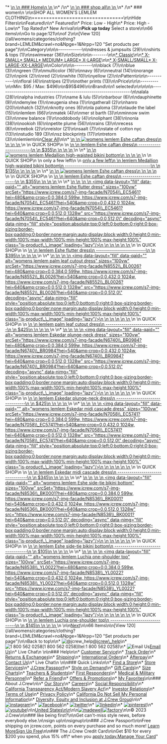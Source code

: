 "*   [\n    \n    ### Home\n    \n    ](/)\n*   /\n*   [\n    \n    ### shop all\n    \n    ](/all)\n*   /\n*   ### women\n    \n\nSHOP ALL WOMEN'S LEMLEM CLOTHING\n================================\n\nHide Filters\n\nFeatured\n\n*   Featured\n*   Price: Low - High\n*   Price: High - Low\n*   Top Rated\n*   New Arrival\n\n**Pick up today** Select a store\n\n66 items\n\nGo to page:121\n\nof 2\n\n[View 120](/all/womens/categories/clothing?brand=LEMLEM&crawl=no&Npge=1&Nrpp=120 \"Set products per page\")\n\nCategory\n\n\n------------\n\n[](/all/womens/categories/clothing?sub-categories=womens-shopall-dresses-and-jumpsuits&brand=LEMLEM&crawl=no)dresses & jumpsuits (29)\n\n[](/all/womens/categories/clothing?sub-categories=womens-shopall-shirtsAndTops&brand=LEMLEM&crawl=no)shirts & tops (1)\n\n[](/all/womens/categories/clothing?sub-categories=womens-shopall-swimwear&brand=LEMLEM&crawl=no)swimwear (36)\n\nSize\n\n\n--------\n\n[*   Classic](/all/womens/categories/clothing?brand=LEMLEM&crawl=no&fit=Classic)\n\n[*   X-SMALL](/all/womens/categories/clothing?brand=LEMLEM&crawl=no&size=X-SMALL)[*   SMALL](/all/womens/categories/clothing?brand=LEMLEM&crawl=no&size=SMALL)[*   MEDIUM](/all/womens/categories/clothing?brand=LEMLEM&crawl=no&size=MEDIUM)[*   LARGE](/all/womens/categories/clothing?brand=LEMLEM&crawl=no&size=LARGE)[*   X-LARGE](/all/womens/categories/clothing?brand=LEMLEM&crawl=no&size=X-LARGE)\n\n[*   X-SMALL/SMALL](/all/womens/categories/clothing?brand=LEMLEM&crawl=no&size=X-SMALL%2FSMALL)[*   X-LARGE-XX-LARGE](/all/womens/categories/clothing?brand=LEMLEM&crawl=no&size=X-LARGE-XX-LARGE)\n\nColor\n\n\n---------\n\n[](/all/womens/categories/clothing?brand=LEMLEM&crawl=no&l_color=root-black)black (7)\n\n[](/all/womens/categories/clothing?brand=LEMLEM&crawl=no&l_color=root-blue)blue (3)\n\n[](/all/womens/categories/clothing?brand=LEMLEM&crawl=no&l_color=root-green)green (1)\n\n[](/all/womens/categories/clothing?brand=LEMLEM&crawl=no&l_color=root-multicolor)multicolor (16)\n\n[](/all/womens/categories/clothing?brand=LEMLEM&crawl=no&l_color=root-navy)navy (6)\n\n[](/all/womens/categories/clothing?brand=LEMLEM&crawl=no&l_color=root-neutral)neutral (14)\n\n[](/all/womens/categories/clothing?brand=LEMLEM&crawl=no&l_color=root-orange)orange (2)\n\n[](/all/womens/categories/clothing?brand=LEMLEM&crawl=no&l_color=root-pink)pink (2)\n\n[](/all/womens/categories/clothing?brand=LEMLEM&crawl=no&l_color=root-red)red (2)\n\n[](/all/womens/categories/clothing?brand=LEMLEM&crawl=no&l_color=root-white)white (10)\n\n[](/all/womens/categories/clothing?brand=LEMLEM&crawl=no&l_color=root-yellow)yellow (2)\n\nPattern\n\n\n-----------\n\n[](/all/womens/categories/clothing?brand=LEMLEM&crawl=no&l_pattern=root-floral)floral (4)\n\n[](/all/womens/categories/clothing?brand=LEMLEM&crawl=no&l_pattern=root-stripes)stripes (21)\n\n[](/all/womens/categories/clothing?brand=LEMLEM&crawl=no&l_pattern=root-other-prints)other prints (13)\n\nPrice\n\n\n---------\n\nMin: $95 / Max: $496\n\n$95$496\n\nBrand\n\n1 selected[](/all/womens/categories/clothing?crawl=no)\n\n\n\n\n-------------------------------------------------------------------\n\n[](/all/womens/categories/clothing?brand=ALALA,LEMLEM&crawl=no)alala (28)\n\n[](/all/womens/categories/clothing?brand=ALPHA%20INDUSTRIES,LEMLEM&crawl=no)alpha industries (7)\n\n[](/all/womens/categories/clothing?brand=AME%20%26%20LULU,LEMLEM&crawl=no)ame & lulu (5)\n\n[](/all/womens/categories/clothing?brand=BARBOUR,LEMLEM&crawl=no)barbour (6)\n\n[](/all/womens/categories/clothing?brand=DAUPHINETTE,LEMLEM&crawl=no)dauphinette (9)\n\n[](/all/womens/categories/clothing?brand=DEMYLEE,LEMLEM&crawl=no)demylee (1)\n\n[](/all/womens/categories/clothing?brand=EUGENIA%20SHEA,LEMLEM&crawl=no)eugenia shea (1)\n\n[](/all/womens/categories/clothing?brand=GATHERALL,LEMLEM&crawl=no)gatherall (2)\n\n[](/all/womens/categories/clothing?brand=HANRO,LEMLEM&crawl=no)hanro (20)\n\n[](/all/womens/categories/clothing?brand=HATCH,LEMLEM&crawl=no)hatch (32)\n\n[](/all/womens/categories/clothing?brand=KNOTTY%20ONES,LEMLEM&crawl=no)knotty ones (6)\n\n[](/all/womens/categories/clothing?brand=LA%20PALOMA,LEMLEM&crawl=no)la paloma (3)\n\n[](/all/womens/categories/clothing?brand=LAUDE%20THE%20LABEL,LEMLEM&crawl=no)laude the label (15)\n\n[](/all/womens/categories/clothing?crawl=no)lemlem (66)\n\n[](/all/womens/categories/clothing?brand=LEMLEM,MATEK&crawl=no)matek (4)\n\n[](/all/womens/categories/clothing?brand=LEMLEM,MER%20ST%20BARTH&crawl=no)mer st barth (3)\n\n[](/all/womens/categories/clothing?brand=LEMLEM,MINNOW%20SWIM&crawl=no)minnow swim (3)\n\n[](/all/womens/categories/clothing?brand=LEMLEM,NEW%20BALANCE&crawl=no)new balance (1)\n\n[](/all/womens/categories/clothing?brand=LEMLEM,ODDOBODY&crawl=no)oddobody (4)\n\n[](/all/womens/categories/clothing?brand=LEMLEM,OLIPHANT&crawl=no)oliphant (38)\n\n[](/all/womens/categories/clothing?brand=LEMLEM,ONIA&crawl=no)onia (38)\n\n[](/all/womens/categories/clothing?brand=LEMLEM,OOKIOH&crawl=no)ookioh (6)\n\n[](/all/womens/categories/clothing?brand=LEMLEM,PETITE%20PLUME&crawl=no)petite plume (56)\n\n[](/all/womens/categories/clothing?brand=LEMLEM,RAINS&crawl=no)rains (3)\n\n[](/all/womens/categories/clothing?brand=LEMLEM,RECESS&crawl=no)recess (8)\n\n[](/all/womens/categories/clothing?brand=LEMLEM,REEBOK&crawl=no)reebok (2)\n\n[](/all/womens/categories/clothing?brand=LEMLEM,REISTOR&crawl=no)reistor (21)\n\n[](/all/womens/categories/clothing?brand=LEMLEM,SAALT&crawl=no)saalt (7)\n\n[](/all/womens/categories/clothing?brand=LEMLEM,STATE%20OF%20COTTON%20NYC&crawl=no)state of cotton nyc (13)\n\n[](/all/womens/categories/clothing?brand=LEMLEM,STUDIO%20189&crawl=no)studio 189 (3)\n\n[](/all/womens/categories/clothing?brand=LEMLEM,SZ%20BLOCKPRINTS&crawl=no)sz blockprints (17)\n\n[](/all/womens/categories/clothing?brand=LEMLEM,TRETORN&crawl=no)tretorn (3)\n\nlemlem[](/all/womens/categories/clothing?crawl=no)\n\n[Clear All](/all/womens/categories/clothing?crawl=no)\n\n*   [\n    \n    ![womens lemlem Eshe caftan dress](https://www.jcrew.com/s7-img-facade/N8542_BK0001?hei=640&crop=0,0,512,0)\n    \n    \n    \n    ](/p/womens/categories/clothing/dresses-and-jumpsuits/lemlem-eshe-caftan-dress/N8542?display=standard&fit=Classic&color_name=black&colorProductCode=N8542)\n    \n    QUICK SHOP\n    \n    [\n    \n    lemlem Eshe caftan dress\n    ------------------------\n    \n    $355\n    \n    \n    \n    ](/p/womens/categories/clothing/dresses-and-jumpsuits/lemlem-eshe-caftan-dress/N8542?display=standard&fit=Classic&color_name=black&colorProductCode=N8542)\n    \n*   [\n    \n    ![womens lemlem Medallion high-waisted bikini bottom](https://www.jcrew.com/s7-img-facade/N8582_EF4085?hei=640&crop=0,0,512,0)\n    \n    \n    \n    ](/p/womens/categories/clothing/swimwear/lemlem-medallion-high-waisted-bikini-bottom/N8582?display=standard&fit=Classic&color_name=green-multi&colorProductCode=N8582)\n    \n    QUICK SHOP\n    \n    only a few left\n    \n    [only a few left\n    \n    lemlem Medallion high-waisted bikini bottom\n    -------------------------------------------\n    \n    $135\n    \n    \n    \n    ](/p/womens/categories/clothing/swimwear/lemlem-medallion-high-waisted-bikini-bottom/N8582?display=standard&fit=Classic&color_name=green-multi&colorProductCode=N8582)\n    \n*   [\n    \n    ![womens lemlem Eshe caftan dress](https://www.jcrew.com/s7-img-facade/N6737_EC5461?hei=640&crop=0,0,512,0)\n    \n    \n    \n    ](/p/womens/categories/clothing/dresses-and-jumpsuits/lemlem-eshe-caftan-dress/N6737?display=standard&fit=Classic&color_name=pink&colorProductCode=N6737)\n    \n    QUICK SHOP\n    \n    [\n    \n    lemlem Eshe caftan dress\n    ------------------------\n    \n    $355\n    \n    \n    \n    ](/p/womens/categories/clothing/dresses-and-jumpsuits/lemlem-eshe-caftan-dress/N6737?display=standard&fit=Classic&color_name=pink&colorProductCode=N6737)\n    \n*   [\n    \n    ![womens lemlem Eshe flutter dress](data:image/gif;base64,R0lGODlhAQABAIAAAAAAAP///yH5BAEAAAAALAAAAAABAAEAAAIBRAA7)\n    \n    <img data-layout=\"fill\" data-qaid=\"\" alt=\"womens lemlem Eshe flutter dress\" sizes=\"100vw\" srcSet=\"https://www.jcrew.com/s7-img-facade/N7054\\_EC5461?hei=480&amp;crop=0,0,384,0 599w, https://www.jcrew.com/s7-img-facade/N7054\\_EC5461?hei=540&amp;crop=0,0,432,0 1024w, https://www.jcrew.com/s7-img-facade/N7054\\_EC5461?hei=640&amp;crop=0,0,512,0 1328w\" src=\"https://www.jcrew.com/s7-img-facade/N7054\\_EC5461?hei=640&amp;crop=0,0,512,0\" decoding=\"async\" data-nimg=\"fill\" style=\"position:absolute;top:0;left:0;bottom:0;right:0;box-sizing:border-box;padding:0;border:none;margin:auto;display:block;width:0;height:0;min-width:100%;max-width:100%;min-height:100%;max-height:100%\" class=\"js-product\\_\\_image\" loading=\"lazy\"/>\n    \n    \n    \n    \n    \n    ](/p/womens/categories/clothing/dresses-and-jumpsuits/lemlem-eshe-flutter-dress/N7054?display=standard&fit=Classic&color_name=pink&colorProductCode=N7054)\n    \n    QUICK SHOP\n    \n    [\n    \n    lemlem Eshe flutter dress\n    -------------------------\n    \n    $395\n    \n    \n    \n    ](/p/womens/categories/clothing/dresses-and-jumpsuits/lemlem-eshe-flutter-dress/N7054?display=standard&fit=Classic&color_name=pink&colorProductCode=N7054)\n    \n*   [\n    \n    ![womens lemlem palm leaf cutout dress](data:image/gif;base64,R0lGODlhAQABAIAAAAAAAP///yH5BAEAAAAALAAAAAABAAEAAAIBRAA7)\n    \n    <img data-layout=\"fill\" data-qaid=\"\" alt=\"womens lemlem palm leaf cutout dress\" sizes=\"100vw\" srcSet=\"https://www.jcrew.com/s7-img-facade/N8552\\_BL0026?hei=480&amp;crop=0,0,384,0 599w, https://www.jcrew.com/s7-img-facade/N8552\\_BL0026?hei=540&amp;crop=0,0,432,0 1024w, https://www.jcrew.com/s7-img-facade/N8552\\_BL0026?hei=640&amp;crop=0,0,512,0 1328w\" src=\"https://www.jcrew.com/s7-img-facade/N8552\\_BL0026?hei=640&amp;crop=0,0,512,0\" decoding=\"async\" data-nimg=\"fill\" style=\"position:absolute;top:0;left:0;bottom:0;right:0;box-sizing:border-box;padding:0;border:none;margin:auto;display:block;width:0;height:0;min-width:100%;max-width:100%;min-height:100%;max-height:100%\" class=\"js-product\\_\\_image\" loading=\"lazy\"/>\n    \n    \n    \n    \n    \n    ](/p/womens/categories/clothing/dresses-and-jumpsuits/lemlem-palm-leaf-cutout-dress/N8552?display=standard&fit=Classic&color_name=royal-blue&colorProductCode=N8552)\n    \n    QUICK SHOP\n    \n    [\n    \n    lemlem palm leaf cutout dress\n    -----------------------------\n    \n    $425\n    \n    \n    \n    ](/p/womens/categories/clothing/dresses-and-jumpsuits/lemlem-palm-leaf-cutout-dress/N8552?display=standard&fit=Classic&color_name=royal-blue&colorProductCode=N8552)\n    \n*   [\n    \n    ![womens lemlem Eskedar plunge-neck dress](data:image/gif;base64,R0lGODlhAQABAIAAAAAAAP///yH5BAEAAAAALAAAAAABAAEAAAIBRAA7)\n    \n    <img data-layout=\"fill\" data-qaid=\"\" alt=\"womens lemlem Eskedar plunge-neck dress\" sizes=\"100vw\" srcSet=\"https://www.jcrew.com/s7-img-facade/N6740\\_BR0984?hei=480&amp;crop=0,0,384,0 599w, https://www.jcrew.com/s7-img-facade/N6740\\_BR0984?hei=540&amp;crop=0,0,432,0 1024w, https://www.jcrew.com/s7-img-facade/N6740\\_BR0984?hei=640&amp;crop=0,0,512,0 1328w\" src=\"https://www.jcrew.com/s7-img-facade/N6740\\_BR0984?hei=640&amp;crop=0,0,512,0\" decoding=\"async\" data-nimg=\"fill\" style=\"position:absolute;top:0;left:0;bottom:0;right:0;box-sizing:border-box;padding:0;border:none;margin:auto;display:block;width:0;height:0;min-width:100%;max-width:100%;min-height:100%;max-height:100%\" class=\"js-product\\_\\_image\" loading=\"lazy\"/>\n    \n    \n    \n    \n    \n    ](/p/womens/categories/clothing/dresses-and-jumpsuits/lemlem-eskedar-plunge-neck-dress/N6740?display=standard&fit=Classic&color_name=brown&colorProductCode=N6740)\n    \n    QUICK SHOP\n    \n    [\n    \n    lemlem Eskedar plunge-neck dress\n    --------------------------------\n    \n    $425\n    \n    \n    \n    ](/p/womens/categories/clothing/dresses-and-jumpsuits/lemlem-eskedar-plunge-neck-dress/N6740?display=standard&fit=Classic&color_name=brown&colorProductCode=N6740)\n    \n*   [\n    \n    ![womens lemlem Eskedar midi cascade dress](data:image/gif;base64,R0lGODlhAQABAIAAAAAAAP///yH5BAEAAAAALAAAAAABAAEAAAIBRAA7)\n    \n    <img data-layout=\"fill\" data-qaid=\"\" alt=\"womens lemlem Eskedar midi cascade dress\" sizes=\"100vw\" srcSet=\"https://www.jcrew.com/s7-img-facade/N7058\\_EC5741?hei=480&amp;crop=0,0,384,0 599w, https://www.jcrew.com/s7-img-facade/N7058\\_EC5741?hei=540&amp;crop=0,0,432,0 1024w, https://www.jcrew.com/s7-img-facade/N7058\\_EC5741?hei=640&amp;crop=0,0,512,0 1328w\" src=\"https://www.jcrew.com/s7-img-facade/N7058\\_EC5741?hei=640&amp;crop=0,0,512,0\" decoding=\"async\" data-nimg=\"fill\" style=\"position:absolute;top:0;left:0;bottom:0;right:0;box-sizing:border-box;padding:0;border:none;margin:auto;display:block;width:0;height:0;min-width:100%;max-width:100%;min-height:100%;max-height:100%\" class=\"js-product\\_\\_image\" loading=\"lazy\"/>\n    \n    \n    \n    \n    \n    ](/p/womens/categories/clothing/dresses-and-jumpsuits/lemlem-eskedar-midi-cascade-dress/N7058?display=standard&fit=Classic&color_name=multi&colorProductCode=N7058)\n    \n    QUICK SHOP\n    \n    [\n    \n    lemlem Eskedar midi cascade dress\n    ---------------------------------\n    \n    $345\n    \n    \n    \n    ](/p/womens/categories/clothing/dresses-and-jumpsuits/lemlem-eskedar-midi-cascade-dress/N7058?display=standard&fit=Classic&color_name=multi&colorProductCode=N7058)\n    \n*   [\n    \n    ![womens lemlem Eshe side-tie bikini bottom](data:image/gif;base64,R0lGODlhAQABAIAAAAAAAP///yH5BAEAAAAALAAAAAABAAEAAAIBRAA7)\n    \n    <img data-layout=\"fill\" data-qaid=\"\" alt=\"womens lemlem Eshe side-tie bikini bottom\" sizes=\"100vw\" srcSet=\"https://www.jcrew.com/s7-img-facade/N8536\\_BK0001?hei=480&amp;crop=0,0,384,0 599w, https://www.jcrew.com/s7-img-facade/N8536\\_BK0001?hei=540&amp;crop=0,0,432,0 1024w, https://www.jcrew.com/s7-img-facade/N8536\\_BK0001?hei=640&amp;crop=0,0,512,0 1328w\" src=\"https://www.jcrew.com/s7-img-facade/N8536\\_BK0001?hei=640&amp;crop=0,0,512,0\" decoding=\"async\" data-nimg=\"fill\" style=\"position:absolute;top:0;left:0;bottom:0;right:0;box-sizing:border-box;padding:0;border:none;margin:auto;display:block;width:0;height:0;min-width:100%;max-width:100%;min-height:100%;max-height:100%\" class=\"js-product\\_\\_image\" loading=\"lazy\"/>\n    \n    \n    \n    \n    \n    ](/p/womens/categories/clothing/swimwear/lemlem-eshe-side-tie-bikini-bottom/N8536?display=standard&fit=Classic&color_name=black&colorProductCode=N8536)\n    \n    QUICK SHOP\n    \n    [\n    \n    lemlem Eshe side-tie bikini bottom\n    ----------------------------------\n    \n    $105\n    \n    \n    \n    ](/p/womens/categories/clothing/swimwear/lemlem-eshe-side-tie-bikini-bottom/N8536?display=standard&fit=Classic&color_name=black&colorProductCode=N8536)\n    \n*   [\n    \n    ![womens lemlem Luchia one-shoulder top](data:image/gif;base64,R0lGODlhAQABAIAAAAAAAP///yH5BAEAAAAALAAAAAABAAEAAAIBRAA7)\n    \n    <img data-layout=\"fill\" data-qaid=\"\" alt=\"womens lemlem Luchia one-shoulder top\" sizes=\"100vw\" srcSet=\"https://www.jcrew.com/s7-img-facade/N8538\\_YL0022?hei=480&amp;crop=0,0,384,0 599w, https://www.jcrew.com/s7-img-facade/N8538\\_YL0022?hei=540&amp;crop=0,0,432,0 1024w, https://www.jcrew.com/s7-img-facade/N8538\\_YL0022?hei=640&amp;crop=0,0,512,0 1328w\" src=\"https://www.jcrew.com/s7-img-facade/N8538\\_YL0022?hei=640&amp;crop=0,0,512,0\" decoding=\"async\" data-nimg=\"fill\" style=\"position:absolute;top:0;left:0;bottom:0;right:0;box-sizing:border-box;padding:0;border:none;margin:auto;display:block;width:0;height:0;min-width:100%;max-width:100%;min-height:100%;max-height:100%\" class=\"js-product\\_\\_image\" loading=\"lazy\"/>\n    \n    \n    \n    \n    \n    ](/p/womens/categories/clothing/swimwear/lemlem-luchia-one-shoulder-top/N8538?display=standard&fit=Classic&color_name=pale-chamois&colorProductCode=N8538)\n    \n    QUICK SHOP\n    \n    [\n    \n    lemlem Luchia one-shoulder top\n    ------------------------------\n    \n    $145\n    \n    \n    \n    ](/p/womens/categories/clothing/swimwear/lemlem-luchia-one-shoulder-top/N8538?display=standard&fit=Classic&color_name=pale-chamois&colorProductCode=N8538)\n    \n\n[Next](/all/womens/categories/clothing?brand=LEMLEM&crawl=no&Npge=2)\n\n66 Items\n\n[View 120](/all/womens/categories/clothing?brand=LEMLEM&crawl=no&Npge=1&Nrpp=120 \"Set products per page\")\n\nBack to top\n\n*   ![@jcrew_help](/next-static/images/sidecar-modules/footer/twitter-2.svg)[@jcrew\\_help](https://twitter.com/jcrew_help)\n*   ![1 800 562 0258](/next-static/images/sidecar-modules/footer/phone-2.svg)[1 800 562 0258](tel:1 800 562 0258)\n*   ![Email Us](/next-static/images/sidecar-modules/footer/email.svg)[Email Us](mailto:help@jcrew.com)\n*   Live Chat\n    \n\n### Help\n\n*   [Customer Service](/help/customer-service)\n*   [Track Order](/help/order-status)\n*   [Returns & Exchanges](/help/returns-exchanges)\n*   [Shipping](/help/shipping-handling)\n*   [International Orders](/help/international-orders)\n*   [Afterpay](/afterpay-faq)\n*   [Contact Us](/help/contact-us)\n*   Live Chat\n    \n\n### Quick Links\n\n*   [Find a Store](https://stores.jcrew.com/search)\n*   [Store Services](/s/store-services)\n*   [J.Crew Passport](/s/rewards)\n*   [Style on Demand](/s/style-on-demand)\n*   [Gift Cards](/help/gift-card)\n*   [Size Charts](/r/size-charts)\n*   [Teachers & Students](/s/teacher-student-discount)\n*   [First Responders](/s/military-medical-first-responder-discount)\n*   [Medical & Military Personnel](/s/military-medical-first-responder-discount)\n*   [Refer a Friend](/share)\n*   [Offers & Promotions](/best-deals)\n*   [My Favorites](/favorites)\n\n### About J.Crew\n\n*   [Our Story](/s/aboutus)\n*   [Careers](https://jobs.jcrew.com)\n*   [Social Responsibility](/s/corporate-responsibility)\n*   [California Transparency Act/Modern Slavery Act](/s/CSR-california-transparency-act)\n*   [Investor Relations](https://investors.jcrew.com)\n*   [Terms of Use](/help/terms-of-use)\n*   [Privacy Policy](/help/privacy-policy)\n*   [California Do Not Sell My Personal Information](https://jcrew.clarip.com/dsr/create?brand=jcrew&type=3)\n*   [Diversity, Equity and Inclusion at J.Crew Group](/s/diversity-equity-inclusion)\n\n*   [![instagram](/next-static/images/sidecar-modules/footer/instagram-2.svg)](http://instagram.com/jcrew)\n*   [![facebook](/next-static/images/sidecar-modules/footer/facebook-2.svg)](https://www.facebook.com/jcrew)\n*   [![twitter](/next-static/images/sidecar-modules/footer/twitter-2.svg)](https://twitter.com/jcrew)\n*   [![linkedin](/next-static/images/sidecar-modules/footer/linkedin.svg)](https://www.linkedin.com/company/j-crew)\n*   [![pinterest](/next-static/images/sidecar-modules/footer/pinterest-2.svg)](http://pinterest.com/jcrew/)\n*   [![youtube](/next-static/images/sidecar-modules/footer/youtube-2.svg)](http://www.youtube.com/user/jcrewinsider)\n\n[United States\n\n](/r/context-chooser)\n\n[![madewell](/next-static/images/sidecar-modules/footer/madewell.svg)](https://www.madewell.com)[![factory](/next-static/images/sidecar-modules/navigation/jcrew-factory-logo-black.svg)](https://factory.jcrew.com)\n\n© 2023 J.Crew\n\n### like being first?\n\nGet can't-miss style news, before everybody else.\n\nsign up\n\nsignup\n\n### J.Crew Passport\n\nFree shipping on jcrew.com, points on every purchase and so much more! [Learn More](/s/rewards)[Sign Up Free](/?register=true)\n\n### The J.Crew Credit Card\n\nGet $10 for every $200 you spend, plus 15% off\\* when you [apply today.](/s/credit-card)[Manage Your Card](https://d.comenity.net/jcrew/)"